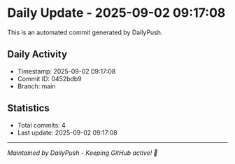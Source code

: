 # Daily Update - 2025-09-02 09:17:08

This is an automated commit generated by DailyPush.

## Daily Activity
- Timestamp: 2025-09-02 09:17:08
- Commit ID: 0452bdb9
- Branch: main

## Statistics
- Total commits: 4
- Last update: 2025-09-02 09:17:08

---
*Maintained by DailyPush - Keeping GitHub active! 🚀*

